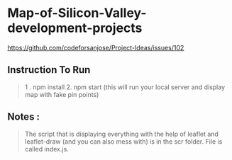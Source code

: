 # Map-of-Silicon-Valley-development-projects
https://github.com/codeforsanjose/Project-Ideas/issues/102

## Instruction To Run ##
  > 1 . npm install
  > 2. npm start (this will run your local server and display map with fake pin points)

## Notes : ##
> The script that is displaying everything with the help of leaflet and leaflet-draw (and you can also mess with) is in the scr folder. File is called index.js.



